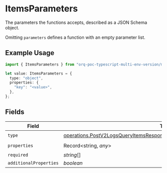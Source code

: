 # ItemsParameters

The parameters the functions accepts, described as a JSON Schema object. 

 Omitting `parameters` defines a function with an empty parameter list.

## Example Usage

```typescript
import { ItemsParameters } from "orq-poc-typescript-multi-env-version/models/operations";

let value: ItemsParameters = {
  type: "object",
  properties: {
    "key": "<value>",
  },
};
```

## Fields

| Field                                                                                                                                                                    | Type                                                                                                                                                                     | Required                                                                                                                                                                 | Description                                                                                                                                                              |
| ------------------------------------------------------------------------------------------------------------------------------------------------------------------------ | ------------------------------------------------------------------------------------------------------------------------------------------------------------------------ | ------------------------------------------------------------------------------------------------------------------------------------------------------------------------ | ------------------------------------------------------------------------------------------------------------------------------------------------------------------------ |
| `type`                                                                                                                                                                   | [operations.PostV2LogsQueryItemsResponse200ApplicationJSONResponseBody2Type](../../models/operations/postv2logsqueryitemsresponse200applicationjsonresponsebody2type.md) | :heavy_check_mark:                                                                                                                                                       | N/A                                                                                                                                                                      |
| `properties`                                                                                                                                                             | Record<string, *any*>                                                                                                                                                    | :heavy_check_mark:                                                                                                                                                       | N/A                                                                                                                                                                      |
| `required`                                                                                                                                                               | *string*[]                                                                                                                                                               | :heavy_minus_sign:                                                                                                                                                       | N/A                                                                                                                                                                      |
| `additionalProperties`                                                                                                                                                   | *boolean*                                                                                                                                                                | :heavy_minus_sign:                                                                                                                                                       | N/A                                                                                                                                                                      |